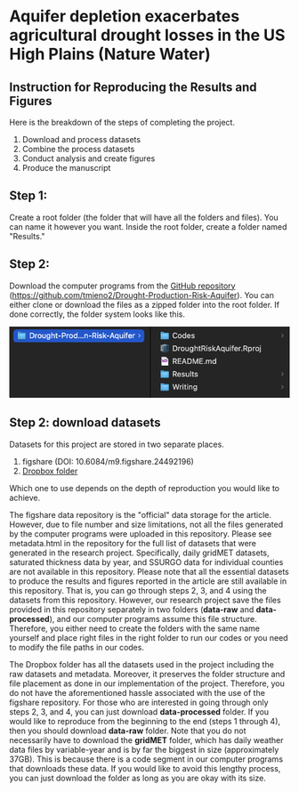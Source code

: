 # Aquifer depletion exacerbates agricultural drought losses in the US High Plains (Nature Water)

## Instruction for Reproducing the Results and Figures

Here is the breakdown of the steps of completing the project.

1. Download and process datasets
2. Combine the process datasets
3. Conduct analysis and create figures
4. Produce the manuscript

## Step 1:

Create a root folder (the folder that will have all the folders and files). You can name it however you want. Inside the root folder, create a folder named "Results."

## Step 2:

Download the computer programs from the [GitHub repository](https://github.com/tmieno2/Drought-Production-Risk-Aquifer) (https://github.com/tmieno2/Drought-Production-Risk-Aquifer). You can either clone or download the files as a zipped folder into the root folder. If done correctly, the folder system looks like this.

![folder-structure](https://github.com/tmieno2/Drought-Production-Risk-Aquifer/blob/master/Misc/folder-structure.png)

## Step 2: download datasets

Datasets for this project are stored in two separate places. 

1. figshare (DOI: 10.6084/m9.figshare.24492196)
2. [Dropbox folder](https://www.dropbox.com/scl/fo/bghhwlidmi7wx1ok0az5n/h?rlkey=tgbix1hp7g9np9etlo1z3biyr&dl=0)

Which one to use depends on the depth of reproduction you would like to achieve.  

The figshare data repository is the "official" data storage for the article. However, due to file number and size limitations, not all the files generated by the computer programs were uploaded in this repository. Please see metadata.html in the repository for the full list of datasets that were generated in the research project. Specifically, daily gridMET datasets, saturated thickness data by year, and SSURGO data for individual counties are not available in this repository. Please note that all the essential datasets to produce the results and figures reported in the article are still available in this repository. That is, you can go through steps 2, 3, and 4 using the datasets from this repository. However, our research project save the files provided in this repository separately in two folders (**data-raw** and **data-processed**), and our computer programs assume this file structure. Therefore, you either need to create the folders with the same name yourself and place right files in the right folder to run our codes or you need to modify the file paths in our codes. 

The Dropbox folder has all the datasets used in the project including the raw datasets and metadata. Moreover, it preserves the folder structure and file placement as done in our implementation of the project. Therefore, you do not have the aforementioned hassle associated with the use of the figshare repository. For those who are interested in going through only steps 2, 3, and 4, you can just download **data-processed** folder. If you would like to reproduce from the beginning to the end (steps 1 through 4), then you should download **data-raw** folder. Note that you do not necessarily have to download the **gridMET** folder, which has daily weather data files by variable-year and is by far the biggest in size (approximately 37GB). This is because there is a code segment in our computer programs that downloads these data. If you would like to avoid this lengthy process, you can just download the folder as long as you are okay with its size.